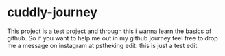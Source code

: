 # cuddly-journey
This project is a test project and through this i wanna learn the basics of github. So if you want to help me out in my github journey feel free to drop me a message on instagram at pstheking
edit: this is just a test edit 
